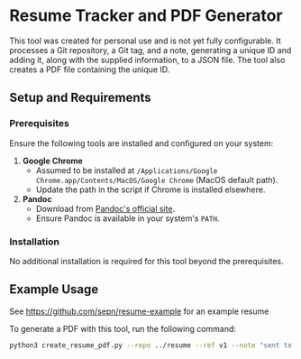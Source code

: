 # Resume Tracker and PDF Generator

This tool was created for personal use and is not yet fully configurable.
It processes a Git repository, a Git tag, and a note, generating a unique ID
and adding it, along with the supplied information, to a JSON file. The tool
also creates a PDF file containing the unique ID.

## Setup and Requirements

### Prerequisites
Ensure the following tools are installed and configured on your system:
1. **Google Chrome**  
   - Assumed to be installed at `/Applications/Google Chrome.app/Contents/MacOS/Google Chrome` (MacOS default path).  
   - Update the path in the script if Chrome is installed elsewhere.  
2. **Pandoc**  
   - Download from [Pandoc's official site](https://pandoc.org/demos.html).  
   - Ensure Pandoc is available in your system's `PATH`.  

### Installation
No additional installation is required for this tool beyond the prerequisites.

## Example Usage
See https://github.com/sepn/resume-example for an example resume

To generate a PDF with this tool, run the following command:

```bash
python3 create_resume_pdf.py --repo ../resume --ref v1 --note "sent to colleague at Unicorn Co."